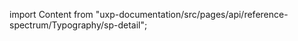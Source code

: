 
import Content from "uxp-documentation/src/pages/api/reference-spectrum/Typography/sp-detail";

<Content query="product=photoshop"/>
